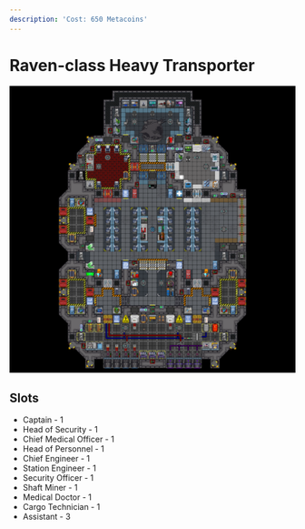 ```yaml
---
description: 'Cost: 650 Metacoins'
---
```


# Raven-class Heavy Transporter

![](<../.gitbook/assets/image (36).png>)

## Slots

* Captain - 1
* Head of Security - 1
* Chief Medical Officer - 1
* Head of Personnel - 1
* Chief Engineer - 1
* Station Engineer - 1
* Security Officer - 1
* Shaft Miner - 1
* Medical Doctor - 1
* Cargo Technician - 1
* Assistant - 3
